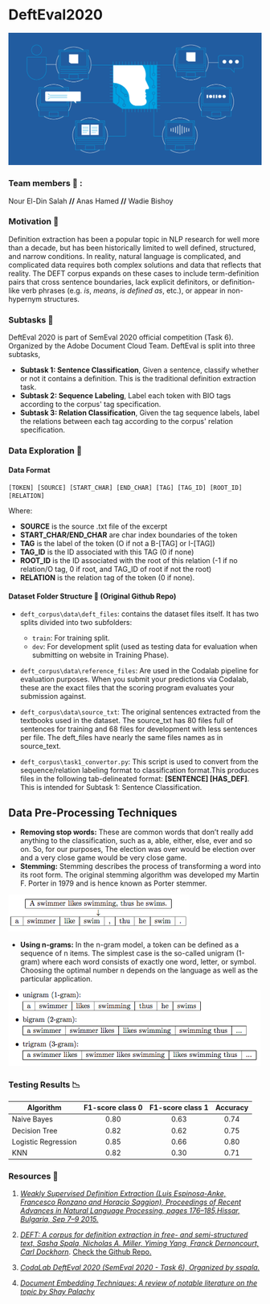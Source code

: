 # DeftEval2020

![](images/nlp.png)

### Team members 🤟 : 

Nour El-Din Salah **//** Anas Hamed **//** Wadie Bishoy



### Motivation 🎯

Definition extraction has been a popular topic in NLP research for well more than a decade, but has been historically limited to well defined, structured, and narrow conditions. In reality, natural language is complicated, and complicated data requires both complex solutions and data that reflects that reality. The DEFT corpus expands on these cases to include term-definition pairs that cross sentence boundaries, lack explicit definitors, or definition-like verb phrases (e.g. *is*, *means*, *is defined as*, etc.), or appear in non-hypernym structures.



### Subtasks 📔

DeftEval 2020 is part of SemEval 2020 official competition (Task 6). Organized by the Adobe Document Cloud Team. DeftEval is split into three subtasks,

- **Subtask 1: Sentence Classification**, Given a sentence, classify whether or not it contains a definition. This is the traditional definition extraction task.
- **Subtask 2: Sequence Labeling**, Label each token with BIO tags according to the corpus' tag specification.
- **Subtask 3: Relation Classification**, Given the tag sequence labels, label the relations between each tag according to the corpus' relation specification.



### Data Exploration 🔬



#### Data Format

```
[TOKEN] [SOURCE] [START_CHAR] [END_CHAR] [TAG] [TAG_ID] [ROOT_ID] [RELATION]
```

Where:

- **SOURCE** is the source .txt file of the excerpt
- **START_CHAR/END_CHAR** are char index boundaries of the token
- **TAG** is the label of the token (O if not a B-[TAG] or I-[TAG])
- **TAG_ID** is the ID associated with this TAG (0 if none)
- **ROOT_ID** is the ID associated with the root of this relation (-1 if no relation/O tag, 0 if root, and TAG_ID of root if not the root)
- **RELATION** is the relation tag of the token (0 if none).



#### Dataset Folder Structure 📁 (Original Github Repo)

- `deft_corpus\data\deft_files`: contains the dataset files itself. It has two splits divided into two subfolders:
  - `train`: For training split.
  - `dev`: For development split (used as testing data for evaluation when submitting on website in Training Phase).

- `deft_corpus\data\reference_files`: Are used in the Codalab pipeline for evaluation purposes. When you submit your predictions via Codalab, these are the exact files that the scoring program evaluates your submission against.
- `deft_corpus\data\source_txt`: The original sentences extracted from the textbooks used in the dataset. The source_txt has 80 files full of sentences for training and 68 files for development with less sentences per file. The deft_files have nearly the same files names as in source_text.
- `deft_corpus\task1_convertor.py`: This script is used to convert from the sequence/relation labeling format to classification format.This produces files in the following tab-delineated format: **[SENTENCE] [HAS_DEF]**. This is intended for Subtask 1: Sentence Classification.



## Data Pre-Processing Techniques

- **Removing stop words:** These are common words that don’t really add anything to the classification, such as a, able, either, else, ever and so on. So, for our purposes, The election was over would be election over and a very close game would be very close game.
- **Stemming:** Stemming describes the process of transforming a word into its root form. The original stemming algorithm was developed my Martin F. Porter in 1979 and is hence known as Porter stemmer.

![image-20200601204527161](images/image-20200601204527161.png)

- **Using n-grams:** In the n-gram model, a token can be defined as a sequence of n items. The simplest case is the so-called unigram (1-gram) where each word consists of exactly one word, letter, or symbol. Choosing the optimal number n depends on the language as well as the particular application.

![image-20200601204908459](images/image-20200601204908459.png)



### Testing Results 📉

| Algorithm           | F1-score class 0 | F1-score class 1 | Accuracy |
| ------------------- | :--------------: | :--------------: | :------: |
| Naive Bayes         |       0.80       |       0.63       |   0.74   |
| Decision Tree       |       0.82       |       0.62       |   0.75   |
| Logistic Regression |       0.85       |       0.66       |   0.80   |
| KNN                 |       0.82       |       0.30       |   0.71   |



### Resources 🔗

1. [*Weakly Supervised Definition Extraction (Luis Espinosa-Anke, Francesco Ronzano and Horacio Saggion), Proceedings of Recent Advances in Natural Language Processing, pages 176–185,Hissar, Bulgaria, Sep 7–9 2015.*](https://www.aclweb.org/anthology/R15-1025.pdf)

2. [*DEFT: A corpus for definition extraction in free- and semi-structured text, Sasha Spala, Nicholas A. Miller, Yiming Yang, Franck Dernoncourt, Carl Dockhorn*](https://www.aclweb.org/anthology/W19-4015/). [Check the Github Repo.](https://github.com/adobe-research/deft_corpus)
  
3. [*CodaLab DeftEval 2020 (SemEval 2020 - Task 6), Organized by sspala.*](https://competitions.codalab.org/competitions/20900#learn_the_details)

5. [*Document Embedding Techniques: A review of notable literature on the topic by Shay Palachy*](https://towardsdatascience.com/document-embedding-techniques-fed3e7a6a25d)
